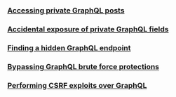 

### [Accessing private GraphQL posts](https://portswigger.net/web-security/graphql/lab-graphql-reading-private-posts)


### [Accidental exposure of private GraphQL fields](https://portswigger.net/web-security/graphql/lab-graphql-accidental-field-exposure)


### [Finding a hidden GraphQL endpoint](https://portswigger.net/web-security/graphql/lab-graphql-find-the-endpoint)


### [Bypassing GraphQL brute force protections](https://portswigger.net/web-security/graphql/lab-graphql-brute-force-protection-bypass)


### [Performing CSRF exploits over GraphQL](https://portswigger.net/web-security/graphql/lab-graphql-csrf-via-graphql-api)
